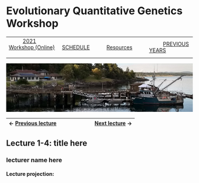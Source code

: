 
# Evolutionary Quantitative Genetics Workshop #

|        |        |        |    |
|--------|---------------------------------------------|--------------------|------------------------------------------|
| &nbsp;&nbsp;&nbsp;&nbsp;&nbsp;&nbsp;&nbsp;&nbsp;&nbsp; [2021 Workshop (Online)](/index.html) &nbsp;&nbsp;&nbsp;&nbsp;&nbsp;&nbsp;&nbsp;&nbsp;&nbsp; | &nbsp;&nbsp;&nbsp;&nbsp;&nbsp;&nbsp;&nbsp;&nbsp;&nbsp;&nbsp;&nbsp;&nbsp; [SCHEDULE](/2021/schedule.html) &nbsp;&nbsp;&nbsp;&nbsp;&nbsp;&nbsp;&nbsp;&nbsp;&nbsp; | &nbsp;&nbsp;&nbsp;&nbsp;&nbsp;&nbsp;&nbsp;&nbsp;&nbsp;&nbsp;&nbsp;&nbsp; [Resources](/2021/resources.html) &nbsp;&nbsp;&nbsp;&nbsp;&nbsp;&nbsp;&nbsp;&nbsp;&nbsp; | &nbsp;&nbsp;&nbsp;&nbsp;&nbsp;&nbsp;&nbsp;&nbsp;&nbsp; [PREVIOUS YEARS](https://blogs.uw.edu/fhleqg/previous-years) &nbsp;&nbsp;&nbsp;&nbsp;&nbsp;&nbsp; |


<div align="left">
<img src="/media/FHLimage2018b.jpg" alt="FHL waterfront in 2018">
</div>

&larr; [Previous lecture](lecture1-4.html)      | &nbsp;&nbsp;&nbsp;&nbsp;&nbsp;&nbsp;&nbsp;&nbsp;&nbsp;&nbsp;&nbsp;&nbsp;&nbsp;&nbsp;&nbsp;&nbsp;&nbsp;&nbsp;&nbsp;&nbsp; | [Next lecture](lecture2-2.html) &rarr;
---|-----------------------------------------|-------   
  

## Lecture 1-4: title here ##

### lecturer name here ###
  
#### Lecture projection: ####


